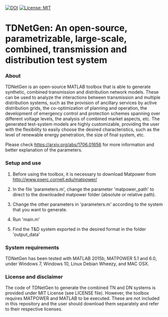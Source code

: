 [![DOI](https://zenodo.org/badge/85711602.svg)](https://zenodo.org/badge/latestdoi/85711602)
[![License: MIT](https://img.shields.io/badge/License-MIT-yellow.svg)](https://github.com/apetros/TDNetGen/edit/master/LICENSE)

# TDNetGen: An open-source, parametrizable, large-scale, combined, transmission and distribution test system

### About
 
TDNetGen is an open-source MATLAB toolbox that is able to generate synthetic, combined transmission and distribution network models. These can be used to analyze the interactions between transmission and multiple distribution systems, such as the provision of ancillary services by active distribution grids, the co-optimization of planning and operation, the development of emergency control and protection schemes spanning over different voltage levels, the analysis of combined market aspects, etc. The generated test-system models are highly customizable, providing the user with the flexibility to easily choose the desired characteristics, such as the level of renewable energy penetration, the size of final system, etc.

Please check https://arxiv.org/abs/1706.01656 for more information and better explanation of the parameters.

### Setup and use

1. Before using the toolbox, it is necessary to download Matpower from http://www.pserc.cornell.edu/matpower/

2. In the file 'parameters.m', change the parameter 'matpower_path' to direct to the downloaded matpower folder (absolute or relative path).

3. Change the other parameters in 'parameters.m' according to the system that you want to generate.

4. Run 'main.m'

5. Find the T&D system exported in the desired format in the folder 'output_data' 


### System requirements

TDNetGen has been tested with MATLAB 2015b, MATPOWER 5.1 and 6.0, under Windows 7, Windows 10, Linux Debian Wheezy, and MAC OSX.

### License and disclaimer

The code of TDNetGen to generate the combined TN and DN systems is provided under MIT License (see LICENSE file). However, the toolbox requires MATPOWER and MATLAB to be executed. These are not included in this repository and the user should download them separately and refer to their respective licenses.

